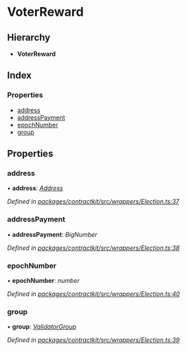 # VoterReward

## Hierarchy

* **VoterReward**

## Index

### Properties

* [address](_wrappers_election_.voterreward.md#address)
* [addressPayment](_wrappers_election_.voterreward.md#addresspayment)
* [epochNumber](_wrappers_election_.voterreward.md#epochnumber)
* [group](_wrappers_election_.voterreward.md#group)

## Properties

### address

• **address**: [_Address_](../external-modules/_base_.md#address)

_Defined in_ [_packages/contractkit/src/wrappers/Election.ts:37_](https://github.com/celo-org/celo-monorepo/blob/master/packages/contractkit/src/wrappers/Election.ts#L37)

### addressPayment

• **addressPayment**: _BigNumber_

_Defined in_ [_packages/contractkit/src/wrappers/Election.ts:38_](https://github.com/celo-org/celo-monorepo/blob/master/packages/contractkit/src/wrappers/Election.ts#L38)

### epochNumber

• **epochNumber**: _number_

_Defined in_ [_packages/contractkit/src/wrappers/Election.ts:40_](https://github.com/celo-org/celo-monorepo/blob/master/packages/contractkit/src/wrappers/Election.ts#L40)

### group

• **group**: [_ValidatorGroup_](_wrappers_validators_.validatorgroup.md)

_Defined in_ [_packages/contractkit/src/wrappers/Election.ts:39_](https://github.com/celo-org/celo-monorepo/blob/master/packages/contractkit/src/wrappers/Election.ts#L39)

